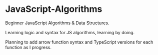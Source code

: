 # JavaScript-Algorithms
Beginner JavaScript Algorithms & Data Structures. 

Learning logic and syntax for JS algorithms, learning by doing. 

Planning to add arrow function syntax and TypeScript versions for each function as I progress.